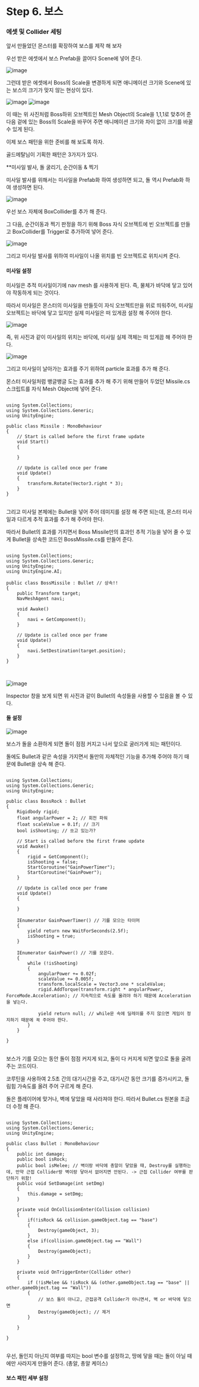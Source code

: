 # Step 6. 보스


### 에셋 및 Collider 세팅

앞서 만들었던 몬스터를 확장하여 보스를 제작 해 보자

우선 받은 에셋에서 보스 Prefab을 끌어다 Scene에 넣어 준다.

![image](https://user-images.githubusercontent.com/66288087/194699709-365522f7-beb9-43bf-bdc2-b1d339d91c0f.png)

그런데 받은 에셋에서 Boss의 Scale을 변경하게 되면 애니메이션 크기와 Scene에 있는 보스의 크기가 맞지 않는 현상이 있다.

![image](https://user-images.githubusercontent.com/66288087/194700603-5f60c8a0-e7d9-4143-8732-c880ef9ae242.png)
![image](https://user-images.githubusercontent.com/66288087/194700567-b9f3719e-213c-4754-8b00-85e390d7ea99.png)

이 때는 위 사진처럼 Boss하위 오브젝트인 Mesh Object의 Scale을 1,1,1로 맞추어 준 다음 겉에 있는 Boss의 Scale을 바꾸어 주면 애니메이션 크기와 차이 없이 크기를 바꿀 수 있게 된다.

이제 보스 패턴을 위한 준비를 해 보도록 하자.

골드메탈님이 기획한 패턴은 3가지가 있다.

**미사일 발사, 돌 굴리기, 순간이동 & 찍기

미사일 발사를 위해서는 미사일을 Prefab화 하여 생성하면 되고, 돌 역시 Prefab화 하여 생성하면 된다.

![image](https://user-images.githubusercontent.com/66288087/194701372-c031d8a9-6a23-4643-be60-687090bb1d3c.png)

우선 보스 자체에 BoxCollider를 추가 해 준다.

그 다음, 순간이동과 찍기 판정을 하기 위해 Boss 자식 오브젝트에 빈 오브젝트를 만들고 BoxCollider를 Trigger로 추가하여 넣어 준다.

![image](https://user-images.githubusercontent.com/66288087/194702173-c95e870b-2916-46bb-898f-e31c3f6b3bfe.png)

그리고 미사일 발사를 위하여 미사일이 나올 위치를 빈 오브젝트로 위치시켜 준다.

#### 미사일 설정

미사일은 추적 미사일이기에 nav mesh 를 사용하게 된다. 즉, 물체가 바닥에 닿고 있어야 작동하게 되는 것이다.

따라서 미사일은 몬스터의 미사일을 만들듯이 자식 오브젝트만을 위로 띄워주어, 미사일 오브젝트는 바닥에 닿고 있지만 실제 미사일은 떠 있게끔 설정 해 주어야 한다.

![image](https://user-images.githubusercontent.com/66288087/194702272-5781173e-409e-4294-9a9d-afb8c4fecdf0.png)

즉, 위 사진과 같이 미사일의 위치는 바닥에, 미사일 실제 객체는 떠 있게끔 해 주어야 한다.

![image](https://user-images.githubusercontent.com/66288087/194703341-6a7e3878-bc99-440c-810b-34799a8605ea.png)

그리고 미사일이 날아가는 효과를 주기 위하여 particle 효과를 추가 해 준다.

몬스터 미사일처럼 뱅글뱅글 도는 효과를 추가 해 주기 위해 만들어 두었던 Missile.cs 스크립트를 자식 Mesh Object에 넣어 준다.

<pre>
<code>
using System.Collections;
using System.Collections.Generic;
using UnityEngine;

public class Missile : MonoBehaviour
{
    // Start is called before the first frame update
    void Start()
    {
        
    }

    // Update is called once per frame
    void Update()
    {
        transform.Rotate(Vector3.right * 3);
    }
}
</code>
</pre>

그리고 미사일 본체에는 Bullet을 넣어 주어 데미지를 설정 해 주면 되는데, 몬스터 미사일과 다르게 추적 효과를 추가 해 주어야 한다.

따라서 Bullet의 효과를 가지면서 Boss Missile만의 효과인 추적 기능을 넣어 줄 수 있게 Bullet을 상속한 코드인 BossMissile.cs를 만들어 준다.

<pre>
<code>
using System.Collections;
using System.Collections.Generic;
using UnityEngine;
using UnityEngine.AI;

public class BossMissile : Bullet // 상속!!
{
    public Transform target;
    NavMeshAgent navi;

    void Awake()
    {
        navi = GetComponent<NavMeshAgent>();
    }

    // Update is called once per frame
    void Update()
    {
        navi.SetDestination(target.position);
    }
}

</code>
</pre>

![image](https://user-images.githubusercontent.com/66288087/194703666-e8b71514-5837-4836-b595-33cde897f021.png)

Inspector 창을 보게 되면 위 사진과 같이 Bullet의 속성들을 사용할 수 있음을 볼 수 있다.

#### 돌 설정

![image](https://user-images.githubusercontent.com/66288087/194703864-eb177f7f-92ab-41e4-ac28-721af656e87d.png)

보스가 돌을 소환하게 되면 돌이 점점 커지고 나서 앞으로 굴러가게 되는 패턴이다.

돌에도 Bullet과 같은 속성을 가지면서 돌만의 자체적인 기능을 추가해 주어야 하기 때문에 Bullet을 상속 해 준다.

<pre>
<code>
using System.Collections;
using System.Collections.Generic;
using UnityEngine;

public class BossRock : Bullet
{
    Rigidbody rigid;
    float angularPower = 2; // 회전 파워
    float scaleValue = 0.1f; // 크기
    bool isShooting; // 쏘고 있는가?

    // Start is called before the first frame update
    void Awake()
    {
        rigid = GetComponent<Rigidbody>();
        isShooting = false;
        StartCoroutine("GainPowerTimer");
        StartCoroutine("GainPower");
    }

    // Update is called once per frame
    void Update()
    {
        
    }

    IEnumerator GainPowerTimer() // 기를 모으는 타이머
    {
        yield return new WaitForSeconds(2.5f);
        isShooting = true;
    }

    IEnumerator GainPower() // 기를 모은다.
    {
        while (!isShooting)
        {
            angularPower += 0.02f;
            scaleValue += 0.005f;
            transform.localScale = Vector3.one * scaleValue;
            rigid.AddTorque(transform.right * angularPower, ForceMode.Acceleration); // 지속적으로 속도를 올려야 하기 때문에 Acceleration을 넣는다.

            yield return null; // while문 속에 딜레이를 주지 않으면 게임이 정지하기 때문에 꼭 주어야 한다.
        }
    }

}
</code>
</pre>

보스가 기를 모으는 동안 돌이 점점 커지게 되고, 돌이 다 커지게 되면 앞으로 돌을 굴려주는 코드이다.

코루틴을 사용하여 2.5초 간의 대기시간을 주고, 대기시간 동안 크기를 증가시키고, 돌림힘 가속도를 올려 주어 구르게 해 준다.

돌은 플레이어에 맞거나, 벽에 닿았을 때 사라져야 한다. 따라서 Bullet.cs 원본을 조금 더 수정 해 준다.

<pre>
<code>
using System.Collections;
using System.Collections.Generic;
using UnityEngine;

public class Bullet : MonoBehaviour
{
    public int damage;
    public bool isRock;
    public bool isMelee; // 벽이랑 바닥에 총알이 닿았을 때, Destroy를 실행하는데, 만약 근접 Collider랑 벽이랑 닿아서 없어지면 안된다. -> 근접 Collider 여부를 판단하기 위함!
    public void SetDamage(int setDmg)
    {
        this.damage = setDmg;
    }

    private void OnCollisionEnter(Collision collision)
    {
        if(!isRock && collision.gameObject.tag == "base")
        {
            Destroy(gameObject, 3);
        }
        else if(collision.gameObject.tag == "Wall")
        {
            Destroy(gameObject);
        }
    }

    private void OnTriggerEnter(Collider other)
    {
        if (!isMelee && !isRock && (other.gameObject.tag == "base" || other.gameObject.tag == "Wall"))
        {
            // 보스 돌이 아니고, 근접공격 Collider가 아니면서, 벽 or 바닥에 닿으면
            Destroy(gameObject); // 제거
        }

    }

}
</code>
</pre>

우선, 돌인지 아닌지 여부를 따지는 bool 변수를 설정하고, 땅에 닿을 때는 돌이 아닐 때에만 사라지게 만들어 준다. (총알, 총알 케이스)

#### 보스 패턴 세부 설정






